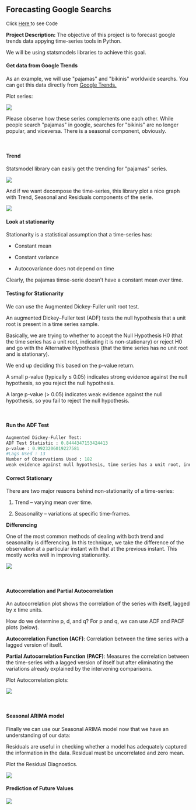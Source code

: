 ## Forecasting Google Searchs 

<p style="font-size:13px">Click <a href="https://github.com/andjimbon/Time-Series-Analysis-and-Forecasting/blob/master/Google_Trends_Time_Series_Analysis_SARIMAX.ipynb">Here </a>to see Code</p>

**Project Description:** The objective of this project is to forecast google trends data appying time-series tools in Python.

We will be using statsmodels libraries to achieve this goal.

#### Get data from Google Trends

As an example, we will use "pajamas" and "bikinis" worldwide searchs. You can get this data directly from [Google Trends.](https://trends.google.com/trends/?geo=US)

Plot series:

<img src="images/trends.png?raw=true"/>

Please observe how these series complements one each other. While people search "pajamas" in google, searches for "bikinis" are no longer popular, and viceversa. There is a seasonal component, obviously.

<p>&nbsp;</p>

#### Trend

Statsmodel library can easily get the trending for "pajamas" series. 

<img src="images/trend2.png?raw=true"/>

And if we want decompose the time-series, this library plot a nice graph with Trend, Seasonal and Residuals components of the serie.

<img src="images/decomposition.png?raw=true"/>

#### Look at stationarity

Stationarity is a statistical assumption that a time-series has:

* Constant mean

* Constant variance

* Autocovariance does not depend on time


Clearly, the pajamas timse-serie doesn't have a constant mean over time.


#### Testing for Stationarity

We can use the Augmented Dickey-Fuller unit root test.

An augmented Dickey–Fuller test (ADF) tests the null hypothesis that a unit root is present in a time series sample. 

Basically, we are trying to whether to accept the Null Hypothesis H0 (that the time series has a unit root, indicating it is non-stationary) or reject H0 and go with the Alternative Hypothesis (that the time series has no unit root and is stationary).

We end up deciding this based on the p-value return.

A small p-value (typically ≤ 0.05) indicates strong evidence against the null hypothesis, so you reject the null hypothesis.

A large p-value (> 0.05) indicates weak evidence against the null hypothesis, so you fail to reject the null hypothesis.

<p>&nbsp;</p>

#### Run the ADF Test

```python
Augmented Dickey-Fuller Test:
ADF Test Statistic : 0.8444347153424413
p-value : 0.9923206019227581
#Lags Used : 13
Number of Observations Used : 182
weak evidence against null hypothesis, time series has a unit root, indicating it is non-stationary
```

#### Correct Stationary

There are two major reasons behind non-stationarity of a time-series:

1. Trend – varying mean over time.

2. Seasonality – variations at specific time-frames.

**Differencing**

One of the most common methods of dealing with both trend and seasonality is differencing. In this technique, we take the difference of the observation at a particular instant with that at the previous instant. This mostly works well in improving stationarity.

<img src="images/first_diff.png?raw=true"/>

<p>&nbsp;</p>

#### Autocorrelation and Partial Autocorrelation 

An autocorrelation plot shows the correlation of the series with itself, lagged by x time units.

How do we determine p, d, and q? For p and q, we can use ACF and PACF plots (below).

**Autocorrelation Function (ACF)**: Correlation between the time series with a lagged version of itself.

**Partial Autocorrelation Function (PACF)**: Measures the correlation between the time-series with a lagged version of itself but after eliminating the variations already explained by the intervening comparisons.

Plot Autocorrelation plots:

<img src="images/autocorr.png?raw=true"/>

<p>&nbsp;</p>

#### Seasonal ARIMA model

Finally we can use our Seasonal ARIMA model now that we have an understanding of our data:

Residuals are useful in checking whether a model has adequately captured the information in the data. Residual must be uncorrelated
and zero mean.

Plot the Residual Diagnostics. 

<img src="images/portada.png?raw=true"/>


#### Prediction of Future Values

<img src="images/forecast.png?raw=true"/>


